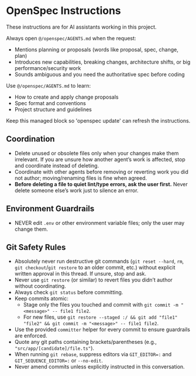 <!-- OPENSPEC:START -->
# OpenSpec Instructions

These instructions are for AI assistants working in this project.

Always open `@/openspec/AGENTS.md` when the request:
- Mentions planning or proposals (words like proposal, spec, change, plan)
- Introduces new capabilities, breaking changes, architecture shifts, or big performance/security work
- Sounds ambiguous and you need the authoritative spec before coding

Use `@/openspec/AGENTS.md` to learn:
- How to create and apply change proposals
- Spec format and conventions
- Project structure and guidelines

Keep this managed block so 'openspec update' can refresh the instructions.

<!-- OPENSPEC:END -->

## Coordination

- Delete unused or obsolete files only when your changes make them irrelevant. If you are unsure how another agent’s work is affected, stop and coordinate instead of deleting.
- Coordinate with other agents before removing or reverting work you did not author; moving/renaming files is fine when agreed.
- **Before deleting a file to quiet lint/type errors, ask the user first.** Never delete someone else’s work just to silence an error.

## Environment Guardrails

- NEVER edit `.env` or other environment variable files; only the user may change them.

## Git Safety Rules

- Absolutely never run destructive git commands (`git reset --hard`, `rm`, `git checkout`/`git restore` to an older commit, etc.) without explicit written approval in this thread. If unsure, stop and ask.
- Never use `git restore` (or similar) to revert files you didn’t author without coordinating.
- Always check `git status` before committing.
- Keep commits atomic:
  - Stage only the files you touched and commit with `git commit -m "<message>" -- file1 file2`.
  - For new files, use `git restore --staged :/ && git add "file1" "file2" && git commit -m "<message>" -- file1 file2`.
- Use the provided `committer` helper for every commit to ensure guardrails are enforced.
- Quote any git paths containing brackets/parentheses (e.g., `"src/app/[candidate]/file.ts"`).
- When running `git rebase`, suppress editors via `GIT_EDITOR=:` and `GIT_SEQUENCE_EDITOR=:` or `--no-edit`.
- Never amend commits unless explicitly instructed in this conversation.
